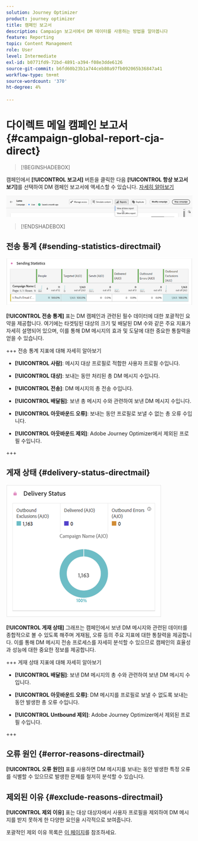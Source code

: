 ```yaml
---
solution: Journey Optimizer
product: journey optimizer
title: 캠페인 보고서
description: Campaign 보고서에서 DM 데이터를 사용하는 방법을 알아봅니다
feature: Reporting
topic: Content Management
role: User
level: Intermediate
exl-id: b0771fd9-72bd-4891-a394-f08e3dde6126
source-git-commit: b6fd60b23b1a744ceb80a97fb092065b36847a41
workflow-type: tm+mt
source-wordcount: '370'
ht-degree: 4%

---
```


# 다이렉트 메일 캠페인 보고서 {#campaign-global-report-cja-direct}

>[!BEGINSHADEBOX]

캠페인에서 **[!UICONTROL 보고서]** 버튼을 클릭한 다음 **[!UICONTROL 항상 보고서 보기]**&#x200B;를 선택하여 DM 캠페인 보고서에 액세스할 수 있습니다. [자세히 알아보기](report-gs-cja.md)

![](assets/report-access.png)

>[!ENDSHADEBOX]

## 전송 통계 {#sending-statistics-directmail}

![](assets/cja-direct-sending-stat.png)

**[!UICONTROL 전송 통계]** 표는 DM 캠페인과 관련된 필수 데이터에 대한 포괄적인 요약을 제공합니다. 여기에는 타겟팅된 대상의 크기 및 배달된 DM 수와 같은 주요 지표가 자세히 설명되어 있으며, 이를 통해 DM 메시지의 효과 및 도달에 대한 중요한 통찰력을 얻을 수 있습니다.

+++ 전송 통계 지표에 대해 자세히 알아보기

* **[!UICONTROL 사람]**: 메시지 대상 프로필로 적합한 사용자 프로필 수입니다.

* **[!UICONTROL 대상]**: 보내는 동안 처리된 총 DM 메시지 수입니다.

* **[!UICONTROL 전송]**: DM 메시지의 총 전송 수입니다.

* **[!UICONTROL 배달됨]**: 보낸 총 메시지 수와 관련하여 보낸 DM 메시지 수입니다.

* **[!UICONTROL 아웃바운드 오류]**: 보내는 동안 프로필로 보낼 수 없는 총 오류 수입니다.

* **[!UICONTROL 아웃바운드 제외]**: Adobe Journey Optimizer에서 제외된 프로필 수입니다.

+++

## 게재 상태 {#delivery-status-directmail}

![](assets/cja-direct-delivery-status.png)

**[!UICONTROL 게재 상태]** 그래프는 캠페인에서 보낸 DM 메시지와 관련된 데이터를 종합적으로 볼 수 있도록 해주며 게재됨, 오류 등의 주요 지표에 대한 통찰력을 제공합니다. 이를 통해 DM 메시지 전송 프로세스를 자세히 분석할 수 있으므로 캠페인의 효율성과 성능에 대한 중요한 정보를 제공합니다.

+++ 게재 상태 지표에 대해 자세히 알아보기

* **[!UICONTROL 배달됨]**: 보낸 DM 메시지의 총 수와 관련하여 보낸 DM 메시지 수입니다.

* **[!UICONTROL 아웃바운드 오류]**: DM 메시지를 프로필로 보낼 수 없도록 보내는 동안 발생한 총 오류 수입니다.

* **[!UICONTROL Untbound 제외]**: Adobe Journey Optimizer에서 제외된 프로필 수입니다.

+++

## 오류 원인 {#error-reasons-directmail}

**[!UICONTROL 오류 원인]** 표를 사용하면 DM 메시지를 보내는 동안 발생한 특정 오류를 식별할 수 있으므로 발생한 문제를 철저히 분석할 수 있습니다.

## 제외된 이유 {#exclude-reasons-directmail}

[](assets/cja-direct-excluded.png)

**[!UICONTROL 제외 이유]** 표는 대상 대상자에서 사용자 프로필을 제외하여 DM 메시지를 받지 못하게 한 다양한 요인을 시각적으로 보여줍니다.

포괄적인 제외 이유 목록은 [이 페이지](exclusion-list.md)를 참조하세요.
